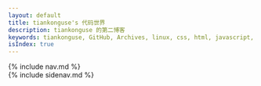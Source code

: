 ```yaml
---
layout: default
title: tiankonguse's 代码世界
description: tiankonguse 的第二博客
keywords: tiankonguse, GitHub, Archives, linux, css, html, javascript, python, Jekyll, plugins, php, 大数据, 分布式, 机器学习, acm, 算法
isIndex: true
---
```


<div id="content" class="clearfix">
    <div class="entry-header">
        <div class="index-content">
            {% include nav.md %}
        </div>
    </div>
    <div class="entry">
    </div>
    <div class="sidenav-frame">
        {% include sidenav.md %}
    </div>
</div>



<script>
    var siteurl = "{{ site.url }}";
    
    function loadPost(id){
        var defaultUrl = "http://tiankonguse.com/record/record_data.php?state=post&id=" + id;
        jQuery.get(defaultUrl, function(d){
            if(d.code == 0){
                showPost(d.data);
            }
        },"json");
    }
    
    function showPost(post){
        var recordListURL= "/record.html?nowPage=";
        var recordPostURL= "/recordpost.html?id=";
        
        post.siteurl = siteurl;
        post.url = recordPostURL + post.id;
        post.description = "";
        post.date = tk.Format(new Date(post.time * 1000), "yyyy-MM-dd");
        post.fulldate = tk.Format(new Date(post.time * 1000), "yyyy-MM-dd hh:mm:ss");
        
        post.pre = post.pre || {};
        if(post.pre.id){
            post.pre.url = recordPostURL + post.pre.id;
        }
        
        post.next = post.next || {};
        if(post.next.id){
            post.next.url = recordPostURL + post.next.id;
        }
        
        
    
        //<br>|<br/> => <p></p>
        post.content = post.content.replace(/<br\s*\/?>/g, "<p></p>");
        
        //<p><h2> =>   <p></p><h2>
        post.content = post.content.replace(/<p>\s*(<h.>)/g, "<p></p>$1");
        //</h2></p> =>   <p></p><h2>
        post.content = post.content.replace(/(<\/h.>)\s*<\/p>/g, "$1<p></p>");
        
        //<p><pre> =>   <p></p><pre>
        post.content = post.content.replace(/<p>\s*(<pre>)/g, "<p></p>$1");
        //</pre></p> =>   <p></p><pre>
        post.content = post.content.replace(/(<\/pre>)\s*<\/p>/g, "$1<p></p>");
        
        post.content = post.content.replace(/(<pre>|<h.>)/g, "<p></p>$1");
        post.content = post.content.replace(/(<\/pre>|<\/h.>)/g, "$1<p></p>");
        
        
        //remove blank
        post.content = post.content.replace(/\s*<p>\s*/g, "<p>");
        post.content = post.content.replace(/\s*<\/p>\s*/g, "</p>");
        
        
        //<p> something <p> something </p> => <p> something </p><p> something </p><p>
        post.content = post.content.replace(/<p>([^<]+)<p>([^<]+)<\/p>/g, "<p>$1</p><p><$2/p><p>");
        
        // </p> something <p> =></p>  <p> something </p><p> 
        post.content = post.content.replace(/(<\/p>)([^<]+)(<p>)/g, "$1<p>$2</p>$3");
        
        
        post.content = post.content.replace(/\<p><p><\/p><\/p>/g, "<p></p>");
        post.content = post.content.replace(/<p><\/p><p><\/p>/g, "<p></p>");
        
        // </p> something <other> something </other> <p>  => </p><p>something <other> something </other> <p>
        post.content = post.content.replace(/(<\/p>)([^<]+(?!<p>|<h.>|<pre>)[^>]+>[^<]+(?!<p>|<h.>|<pre>)[^>]+>[^<]+)(<p>|<h.>|<pre>)/g, "$1<p>$2</p>$3");
        
        post.content = post.content.replace(/\<p><p><\/p><\/p>/g, "<p></p>");
        post.content = post.content.replace(/<p><\/p><p><\/p>/g, "<p></p>");
        
        post.content = post.content.replace(/<p><\/p>/g, "");
        
        var tpl = '\
        <h1 class="entry-title"><a href="<%=siteurl%><%=url%>" title="<%= title %>"><%= title %></a></h1>\
        <p class="entry-attr">作者: <span  class="entry-author">tiankonguse</span> | 更新日期: <time  class="entry-date"><%= fulldate %></time></p>\
        <p></p>\
        <p><%= content %></p>\
        <p></p>\
        <div class="ad-content-footer"></div>\
        <footer class="unit-foot">\
            <% if(tags && tags.length){ %>\
            <section>\
                <ul class="tag-box inline">\
                    <li>标签:</li>\
                    <% for(tagIndex in tags){ %> \
                        <li><%= tags[tagIndex] %></li>\
                    <% } %> \
                </ul>\
            </section>\
            <% } %>\
            <div class="footer-post-info clearfix">\
                <ul>\
                    <li>\
                        作者「<a href="/about.html" rel="author">tiankonguse</a>」于 \
                        <time><%= fulldate %></time> 发布本文</li>\
                    <li>文章声明：自由转载-非商用-非衍生-保持署名  |  <a href="http://creativecommons.org/licenses/by-nc-nd/3.0/deed.zh" target="_blank" rel="nofollow">BY-NC-SA</a></li>\
                    <li>如果你觉得这篇文章对你有帮助，欢迎支持作者：<a class="internal" href="<%=siteurl%>/support.html" title="支持作者">&laquo; 大力支持</a></li>\
                </ul>\
            </div>\
            <div class="unit-inner unit-foot-inner">\
                <nav class="pagination">\
                    <ul>\
                        <% if(pre.id){ %>\
                        <li class="prev"><a class="internal" rel="prev"  href="<%=siteurl%>/<%=pre.url%>" title="View <%=pre.title%>">&laquo; <%=pre.title%></a></li>\
                        <% } %>\
                        <% if(pre.id && next.id){ %>\
                        <li class="pipe"> | </li>\
                        <% } %>\
                        <% if(next.id){ %>\
                        <li class="prev"><a class="internal" rel="prev"  href="<%=siteurl%>/<%=next.url%>" title="View <%=next.title%>">&laquo; <%=next.title%></a></li>\
                        <% } %>\
                    </ul>\
                </nav>\
                <p class="gotop">\
                    <a href="#">Back to Top</a>\
                </p>\
            </div>\
        </footer>\
        <div id="disqus_container">\
            <a href="#" class="comment" onclick="return false;">点击查看评论</a>\
            <div id="disqus_thread"></div>\
            <div class="ds-thread" data-thread-key="<%=url%>" data-title="<%=title%>" data-url="<%=siteurl%><%=url%>"></div>\
            <div id="cloud-tie-wrapper" class="cloud-tie-wrapper"></div>\
        </div>';
        
        
        
        jQuery("#content .entry").append(tk.parseTpl(tpl, post));

        window.disqus_shortname = 'tiankonguse-record'; 
        window.duoshuoQuery = {short_name:"tiankonguse"};
        window.cloudTieConfig = {
            url: document.location.href, 
            sourceId: post.url,
            productKey: "1cb0b08870384b08a97d3e08c258391b",
            target: "cloud-tie-wrapper"
        };
        tk.comment.init($('#disqus_container .comment'));
        tk.loadJSFile(siteurl + "/javascripts/post.js");
    }
    
    jQuery(document).ready(function(){
        var urlObj = tk.parseURL(window.location);
        loadPost(urlObj.params.id);
    });
</script>
